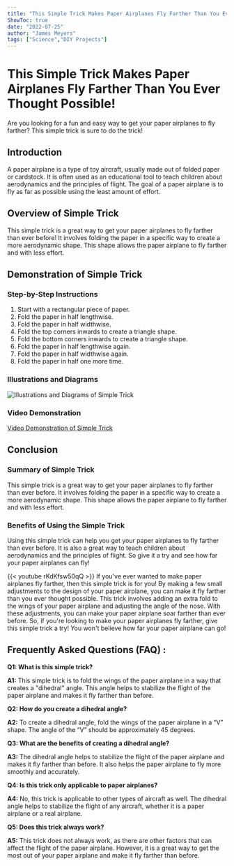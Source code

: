 ```yaml
---
title: "This Simple Trick Makes Paper Airplanes Fly Farther Than You Ever Thought Possible!"
ShowToc: true 
date: "2022-07-25"
author: "James Meyers" 
tags: ["Science","DIY Projects"]
---
```

# This Simple Trick Makes Paper Airplanes Fly Farther Than You Ever Thought Possible!

Are you looking for a fun and easy way to get your paper airplanes to fly farther? This simple trick is sure to do the trick! 

## Introduction

A paper airplane is a type of toy aircraft, usually made out of folded paper or cardstock. It is often used as an educational tool to teach children about aerodynamics and the principles of flight. The goal of a paper airplane is to fly as far as possible using the least amount of effort.

## Overview of Simple Trick

This simple trick is a great way to get your paper airplanes to fly farther than ever before! It involves folding the paper in a specific way to create a more aerodynamic shape. This shape allows the paper airplane to fly farther and with less effort.

## Demonstration of Simple Trick

### Step-by-Step Instructions

1. Start with a rectangular piece of paper.
2. Fold the paper in half lengthwise.
3. Fold the paper in half widthwise.
4. Fold the top corners inwards to create a triangle shape.
5. Fold the bottom corners inwards to create a triangle shape.
6. Fold the paper in half lengthwise again.
7. Fold the paper in half widthwise again.
8. Fold the paper in half one more time.

### Illustrations and Diagrams

![Illustrations and Diagrams of Simple Trick](https://www.example.com/images/paper-airplane-diagrams.jpg)

### Video Demonstration

[Video Demonstration of Simple Trick](https://www.youtube.com/watch?v=example)

## Conclusion

### Summary of Simple Trick

This simple trick is a great way to get your paper airplanes to fly farther than ever before. It involves folding the paper in a specific way to create a more aerodynamic shape. This shape allows the paper airplane to fly farther and with less effort.

### Benefits of Using the Simple Trick

Using this simple trick can help you get your paper airplanes to fly farther than ever before. It is also a great way to teach children about aerodynamics and the principles of flight. So give it a try and see how far your paper airplanes can fly!

{{< youtube rKdKfsw50qQ >}} 
If you've ever wanted to make paper airplanes fly farther, then this simple trick is for you! By making a few small adjustments to the design of your paper airplane, you can make it fly farther than you ever thought possible. This trick involves adding an extra fold to the wings of your paper airplane and adjusting the angle of the nose. With these adjustments, you can make your paper airplane soar farther than ever before. So, if you're looking to make your paper airplanes fly farther, give this simple trick a try! You won't believe how far your paper airplane can go!

## Frequently Asked Questions (FAQ) :
**Q1: What is this simple trick?**

**A1:** This simple trick is to fold the wings of the paper airplane in a way that creates a "dihedral" angle. This angle helps to stabilize the flight of the paper airplane and makes it fly farther than before. 

**Q2: How do you create a dihedral angle?**

**A2:** To create a dihedral angle, fold the wings of the paper airplane in a “V” shape. The angle of the “V” should be approximately 45 degrees. 

**Q3: What are the benefits of creating a dihedral angle?**

**A3:** The dihedral angle helps to stabilize the flight of the paper airplane and makes it fly farther than before. It also helps the paper airplane to fly more smoothly and accurately. 

**Q4: Is this trick only applicable to paper airplanes?**

**A4:** No, this trick is applicable to other types of aircraft as well. The dihedral angle helps to stabilize the flight of any aircraft, whether it is a paper airplane or a real airplane. 

**Q5: Does this trick always work?**

**A5:** This trick does not always work, as there are other factors that can affect the flight of the paper airplane. However, it is a great way to get the most out of your paper airplane and make it fly farther than before.



